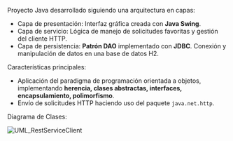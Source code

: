 Proyecto Java desarrollado siguiendo una arquitectura en capas:

- Capa de presentación: Interfaz gráfica creada con **Java Swing**.
- Capa de servicio: Lógica de manejo de solicitudes favoritas y gestión del cliente HTTP.
- Capa de persistencia: **Patrón DAO** implementado con **JDBC**. Conexión y manipulación de datos en una base de datos H2.

Características principales:

- Aplicación del paradigma de programación orientada a objetos, implementando **herencia, clases abstractas, interfaces, encapsulamiento, polimorfismo**.
- Envío de solicitudes HTTP haciendo uso del paquete `java.net.http`.

Diagrama de Clases:

![UML_RestServiceClient](https://github.com/user-attachments/assets/c67704b1-26cc-460b-b1b1-f4975287de78)
